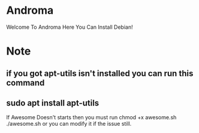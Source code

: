 # Androma
Welcome To Androma Here You Can Install Debian!
# Note

if you got apt-utils isn't installed you can run this command 
--------------------------
sudo apt install apt-utils
--------------------------
If Awesome Doesn't starts then you must run
chmod +x awesome.sh
./awesome.sh
or you can modify it if the issue still.
